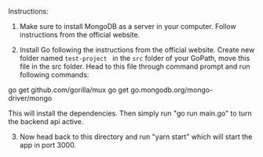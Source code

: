 Instructions:

1. Make sure to install MongoDB as a server in your computer. Follow instructions from the official website.

2. Install Go following the instructions from the official website. Create new folder named `test-project ` in the `src` folder of your GoPath, move this file in the src folder. Head to this file through command prompt and run following commands:

go get github.com/gorilla/mux
go get go.mongodb.org/mongo-driver/mongo

This will install the dependencies. Then simply run "go run main.go" to turn the backend api active.

3. Now head back to this directory and run "yarn start" which will start the app in port 3000.
